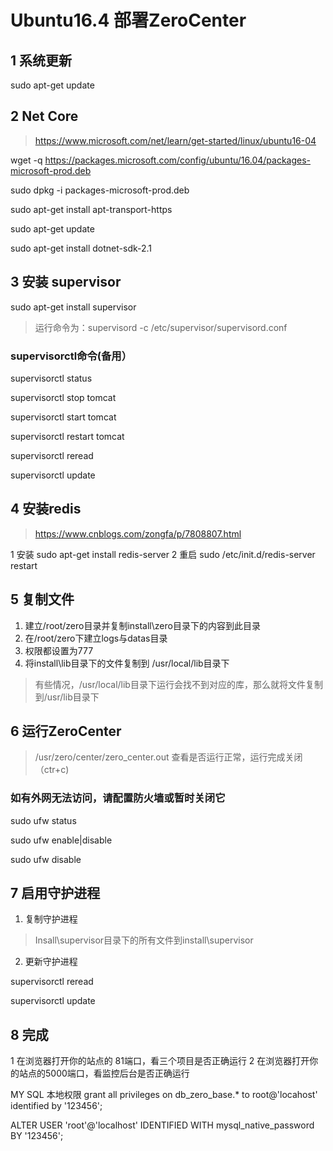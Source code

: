 # Ubuntu16.4 部署ZeroCenter

## 1 系统更新

sudo apt-get update

## 2 Net Core
> https://www.microsoft.com/net/learn/get-started/linux/ubuntu16-04

wget -q https://packages.microsoft.com/config/ubuntu/16.04/packages-microsoft-prod.deb

sudo dpkg -i packages-microsoft-prod.deb

sudo apt-get install apt-transport-https

sudo apt-get update

sudo apt-get install dotnet-sdk-2.1

## 3 安装 supervisor

sudo apt-get install supervisor

> 运行命令为：supervisord -c /etc/supervisor/supervisord.conf
### supervisorctl命令(备用）
supervisorctl status

supervisorctl stop tomcat

supervisorctl start tomcat

supervisorctl restart tomcat

supervisorctl reread

supervisorctl update


## 4 安装redis
> https://www.cnblogs.com/zongfa/p/7808807.html

1 安装 sudo apt-get install redis-server
2 重启 sudo /etc/init.d/redis-server restart 


## 5 复制文件
1. 建立/root/zero目录并复制install\zero目录下的内容到此目录
2. 在/root/zero下建立logs与datas目录
2. 权限都设置为777
3. 将install\lib目录下的文件复制到 /usr/local/lib目录下
> 有些情况，/usr/local/lib目录下运行会找不到对应的库，那么就将文件复制到/usr/lib目录下
## 6 运行ZeroCenter
> /usr/zero/center/zero_center.out
查看是否运行正常，运行完成关闭（ctr+c)

### 如有外网无法访问，请配置防火墙或暂时关闭它
sudo ufw status

sudo ufw enable|disable

sudo ufw disable

## 7 启用守护进程
1. 复制守护进程
> Insall\supervisor目录下的所有文件到install\supervisor

2. 更新守护进程

 supervisorctl reread

 supervisorctl update


## 8 完成
1 在浏览器打开你的站点的 81端口，看三个项目是否正确运行
2 在浏览器打开你的站点的5000端口，看监控后台是否正确运行

MY SQL 本地权限
grant all privileges on db_zero_base.* to root@'locahost' identified by '123456';


ALTER USER 'root'@'localhost' IDENTIFIED WITH mysql_native_password BY '123456';
